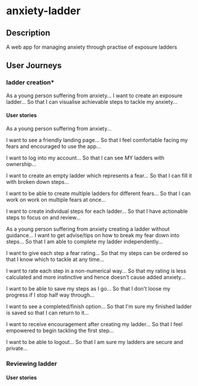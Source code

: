 # anxiety-ladder

## Description

A web app for managing anxiety through practise of exposure ladders

## User Journeys

### ladder creation*
As a young person suffering from anxiety...
I want to create an exposure ladder...
So that I can visualise achievable steps to tackle my anxiety...

#### User stories
As a young person suffering from anxiety...

I want to see a friendly landing page...
So that I feel comfortable facing my fears and encouraged to use the app...

I want to log into my account...
So that I can see MY ladders with ownership...

I want to create an empty ladder which represents a fear...
So that I can fill it with broken down steps...

I want to be able to create multiple ladders for different fears...
So that I can work on work on multiple fears at once...

I want to create individual steps for each ladder...
So that I have actionable steps to focus on and review...

As a young person suffering from anxiety creating a ladder without guidance...
I want to get advise/tips on how to break my fear down into steps...
So that I am able to complete my ladder independently...

I want to give each step a fear rating...
So that my steps can be ordered so that I know which to tackle at any time...

I want to rate each step in a non-numerical way...
So that my rating is less calculated and more instinctive and hence doesn't cause added anxiety...

I want to be able to save my steps as I go...
So that I don't loose my progress if I stop half way through...

I want to see a completed/finish option...
So that I'm sure my finished ladder is saved so that I can return to it...

I want to receive encouragement after creating my ladder...
So that I feel empowered to begin tackling the first step...

I want to be able to logout...
So that I am sure my ladders are secure and private...

### Reviewing ladder

#### User stories
